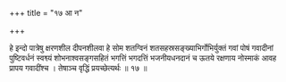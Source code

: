 +++
title = "१७ आ न"

+++

हे इन्दो पात्रेषु क्षरणशील दीपनशीलवा हे सोम शतग्विनं शतसहस्रसङ्ख्याभिर्गोभिर्युक्तं गवां पोषं गवादीनां पुष्टिवर्धनं स्वश्व्यं शोभनाश्वसङ्गसहितं भगत्तिं भगदत्तिं भजनीयधनदानं च ऊतये रक्षणाय नोस्माकं आवह प्रापय गवादींश्च । तेषाञ्च वृद्धिं प्रयच्छेत्यर्थः ॥ १७ ॥